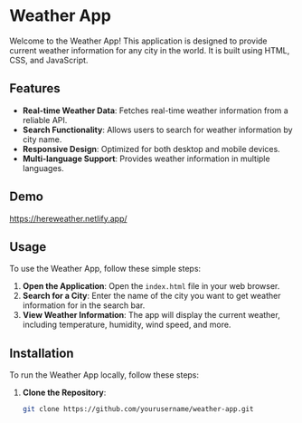 # Weather App

Welcome to the Weather App! This application is designed to provide current weather information for any city in the world. It is built using HTML, CSS, and JavaScript.

## Features

- **Real-time Weather Data**: Fetches real-time weather information from a reliable API.
- **Search Functionality**: Allows users to search for weather information by city name.
- **Responsive Design**: Optimized for both desktop and mobile devices.
- **Multi-language Support**: Provides weather information in multiple languages.

## Demo

https://hereweather.netlify.app/

## Usage

To use the Weather App, follow these simple steps:

1. **Open the Application**: Open the `index.html` file in your web browser.
2. **Search for a City**: Enter the name of the city you want to get weather information for in the search bar.
3. **View Weather Information**: The app will display the current weather, including temperature, humidity, wind speed, and more.

## Installation

To run the Weather App locally, follow these steps:

1. **Clone the Repository**:
   ```sh
   git clone https://github.com/yourusername/weather-app.git
